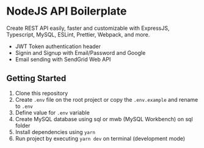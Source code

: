 # NodeJS API Boilerplate

Create REST API easily, faster and customizable with ExpressJS, Typescript, MySQL, ESLint, Prettier, Webpack, and more.

- JWT Token authentication header
- Signin and Signup with Email/Password and Google
- Email sending with SendGrid Web API

## Getting Started

1. Clone this repository
2. Create `.env` file on the root project or copy the `.env.example` and rename to `.env`
3. Define value for `.env` variable
4. Create MySQL database using sql or mwb (MySQL Workbench) on sql folder
5. Install dependencies using `yarn`
6. Run project by executing `yarn dev` on terminal (development mode)
